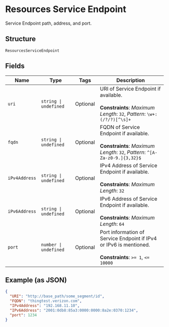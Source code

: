 
# Resources Service Endpoint

Service Endpoint path, address, and port.

## Structure

`ResourcesServiceEndpoint`

## Fields

| Name | Type | Tags | Description |
|  --- | --- | --- | --- |
| `uri` | `string \| undefined` | Optional | URI of Service Endpoint if available.<br><br>**Constraints**: *Maximum Length*: `32`, *Pattern*: `\w+:(/?/?)[^\s]+` |
| `fqdn` | `string \| undefined` | Optional | FQDN of Service Endpoint if available.<br><br>**Constraints**: *Maximum Length*: `32`, *Pattern*: `^[A-Za-z0-9.]{3,32}$` |
| `iPv4Address` | `string \| undefined` | Optional | IPv4 Address of Service Endpoint if available.<br><br>**Constraints**: *Maximum Length*: `32` |
| `iPv6Address` | `string \| undefined` | Optional | IPv6 Address of Service Endpoint if available.<br><br>**Constraints**: *Maximum Length*: `64` |
| `port` | `number \| undefined` | Optional | Port information of Service Endpoint if IPv4 or IPv6 is mentioned.<br><br>**Constraints**: `>= 1`, `<= 10000` |

## Example (as JSON)

```json
{
  "URI": "http://base_path/some_segment/id",
  "FQDN": "thingtest.verizon.com",
  "IPv4Address": "192.168.11.10",
  "IPv6Address": "2001:0db8:85a3:0000:0000:8a2e:0370:1234",
  "port": 1234
}
```

